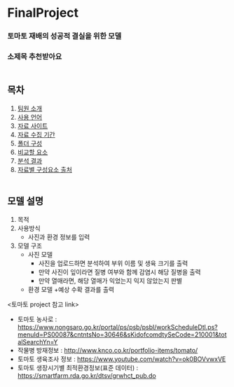 # FinalProject
### 토마토 재배의 성공적 결실을 위한 모델
### 소제목 추천받아요<br/><br/>

## 목차
1. [팀원 소개](#팀원-소개)
2. [사용 언어](#사용-언어)
2. [자료 사이트](#자료-사이트)
3. [자료 수집 기간](#자료-수집-기간)
4. [폴더 구성](#폴더-구성)
5. [비교할 요소](#비교할-요소)
6. [분석 결과](#분석-결과)
7. [자료별 구성요소 출처](#자료별-구성요소-출처)
<br/><br/>

## 모델 설명
1. 목적 
2. 사용방식
   - 사진과 환경 정보를 입력
3. 모델 구조
   - 사진 모델
     + 사진을 업로드하면 분석하여 부위 이름 및 생육 크기를 출력
     + 만약 사진이 잎이라면 질병 여부와 함께 감염시 해당 질병을 출력
     + 만약 열매라면, 해당 열매가 익었는지 익지 않았는지 판별
   - 환경 모델
     +예상 수확 결과를 출력


<토마토 project 참고 link>
- 토마토 농사로 : https://www.nongsaro.go.kr/portal/ps/psb/psbl/workScheduleDtl.ps?menuId=PS00087&cntntsNo=30646&sKidofcomdtySeCode=210001&totalSearchYn=Y
- 작물병 방재정보 : http://www.knco.co.kr/portfolio-items/tomato/
- 토마토 생육조사 정보 : https://www.youtube.com/watch?v=ok0BOVvwxVE
- 토마토 생장시기별 최적환경정보(표준 데이터) : https://smartfarm.rda.go.kr/dtsv/grwhct_pub.do

